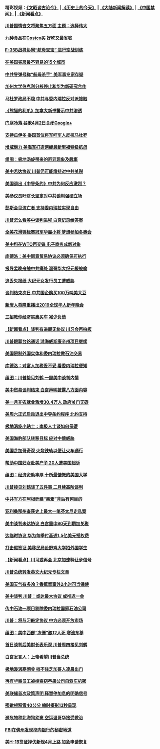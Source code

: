 #### 精彩视频：[《文昭谈古论今》](http://45.32.25.56/wenzhao) | [《历史上的今天》](http://45.32.25.56/today-in-history) | [《大陆新闻解读》](http://45.32.25.56/ntdtv-comedy) | [《中国禁闻》](http://45.32.25.56/ntdtv-news) | [《新闻看点》](http://45.32.25.56/news-insight) 

 #### [川普国情咨文将聚焦五方面 主题：选择伟大](../pages/nsc412/n11021501.md?t=02031639) 

#### [九种食品在Costco买 好吃又最省钱](../pages/nsc412/n11013272.md?t=02031639) 

#### [F-35B战机协同“航母宝宝” 进行空战训练](../pages/nsc412/n11020866.md?t=02031639) 

#### [在美国买房最不容易的15个城市](../pages/nsc412/n11019708.md?t=02031639) 

#### [中共导弹号称“航母杀手” 美军事专家存疑](../pages/nsc412/n11021488.md?t=02031639) 

#### [加州大学伯克利分校停止和华为新研究合作](../pages/nsc412/n11021086.md?t=02031639) 

#### [马杜罗政局不稳 中共与委内瑞拉反对派接触](../pages/nsc412/n11020719.md?t=02031639) 

#### [《熊猫的利爪》加拿大新书警示中共渗透](../pages/nsc412/n11020739.md?t=02031639) 

#### [门庭冷落 谷歌4月2日关闭Google+](../pages/nsc412/n11020806.md?t=02031639) 

#### [支持瓜伊多 委国首位将军吁军人反抗马杜罗](../pages/nsc412/n11020776.md?t=02031639) 

#### [增威慑力 美海军打造两艘最新型福特级航母](../pages/nsc412/n11020744.md?t=02031639) 

#### [组图：极地涡旋带来的奇异现象及趣事](../pages/nsc412/n11020731.md?t=02031639) 

#### [美中若达协议 川普仍可能维持对中共关税](../pages/nsc412/n11020625.md?t=02031639) 

#### [美国退出《中导条约》中共为何反应激烈？](../pages/nsc412/n11020569.md?t=02031639) 

#### [美参议员吁财长坚定对中共谈判强硬立场](../pages/nsc412/n11020440.md?t=02031639) 

#### [彭斯会见流亡者 支持委内瑞拉实现自由](../pages/nsc412/n11020031.md?t=02031639) 

#### [川普怎么看美中谈判进程 白宫记录给答案](../pages/nsc412/n11019682.md?t=02031639) 

#### [全美花滑锦标赛冠军华裔小将  梦想参加冬奥会](../pages/nsc412/n11019761.md?t=02031639) 

#### [美中料在WTO再交锋 电子商务成新对象](../pages/nsc412/n11018959.md?t=02031639) 

#### [库德洛：美中同意贸易协议必须确保可执行](../pages/nsc412/n11019036.md?t=02031639) 

#### [报导孟晚舟触中共痛处 温哥华大纪元报被偷](../pages/nsc412/n11019232.md?t=02031639) 

#### [追丢失报纸 大纪元女发行员工遭威胁](../pages/nsc412/n11019384.md?t=02031639) 

#### [谈判结束次日 中共国企购买100万吨美大豆](../pages/nsc412/n11019167.md?t=02031639) 

#### [新唐人将隆重播出2019全球华人新年晚会](../pages/nsc412/n11016043.md?t=02031639) 

#### [三招教你经济实惠买车 减少负债](../pages/nsc412/n11018732.md?t=02031639) 

#### [【新闻看点】谈判有进展无协议 川习会再拍板](../pages/nsc412/n11018718.md?t=02031639) 

#### [川普跟郭台铭通话 鸿海威斯康辛州项目继续](../pages/nsc412/n11018841.md?t=02031639) 

#### [美国限制外国实体和委内瑞拉做石油交易](../pages/nsc412/n11018353.md?t=02031639) 

#### [库德洛：对富人加税妥不妥 看委内瑞拉便知](../pages/nsc412/n11018735.md?t=02031639) 

#### [组图：川普接见刘鹤 一窥美中谈判内情](../pages/nsc412/n11018301.md?t=02031639) 

#### [美中贸易谈判结束 白宫声明披露八方面内容](../pages/nsc412/n11018681.md?t=02031639) 

#### [美一月非农就业激增30.4万人 政府关门无碍](../pages/nsc412/n11018450.md?t=02031639) 

#### [美周六正式启动退出中导条约程序 北约支持](../pages/nsc412/n11018405.md?t=02031639) 

#### [极地涡旋小贴士：南极人士谈如何保暖](../pages/nsc412/n11017984.md?t=02031639) 

#### [美国海豹部队转移目标 应对中俄威胁](../pages/nsc412/n11017801.md?t=02031639) 

#### [美国芝加哥奇观 火烧铁轨以便让火车通行](../pages/nsc412/n11017196.md?t=02031639) 

#### [帮助中国妇女赴美产子 20人遭美国起诉](../pages/nsc412/n11017068.md?t=02031639) 

#### [组图：经济资助丰厚 十所最慷慨的美国大学](../pages/nsc412/n11016519.md?t=02031639) 

#### [川普接见刘鹤谈了五件事 二月续高阶谈判](../pages/nsc412/n11016767.md?t=02031639) 

#### [中共军方在阿根廷建“黑箱”背后有何目的](../pages/nsc412/n11016689.md?t=02031639) 

#### [亚利桑那州查获史上最大一笔芬太尼走私案](../pages/nsc412/n11016442.md?t=02031639) 

#### [美中谈判未达协议 白宫重申90天到期加关税](../pages/nsc412/n11016604.md?t=02031639) 

#### [达临时协议 华为每季付高通1.5亿美元授权费](../pages/nsc412/n11016503.md?t=02031639) 

#### [打击假签证 美移民局设野鸡大学招外国学生](../pages/nsc412/n11016378.md?t=02031639) 

#### [【新闻看点】川习或再会 北京加速释让步信号](../pages/nsc412/n11016108.md?t=02031639) 

#### [川普总统转发英文大纪元专栏文章](../pages/nsc412/n11016258.md?t=02031639) 

#### [美国天气有多冷？香蕉留室外2小时可当锤使](../pages/nsc412/n11016264.md?t=02031639) 

#### [美中谈判 川普：或达最大协议 或推迟一会](../pages/nsc412/n11016270.md?t=02031639) 

#### [传中石油一项目剔除委内瑞拉国家石油公司](../pages/nsc412/n11015982.md?t=02031639) 

#### [川普：将与习敲定协议 中方必须开放市场](../pages/nsc412/n11015814.md?t=02031639) 

#### [组图：美中西部“冻僵”酿12人死 寒流东移](../pages/nsc412/n11015675.md?t=02031639) 

#### [首日谈判后美财长表乐观 川普周四接见刘鹤](../pages/nsc412/n11015436.md?t=02031639) 

#### [白宫发言人：上帝希望川普当总统](../pages/nsc412/n11015016.md?t=02031639) 

#### [极地漩涡寒彻骨 挡不住芝加哥人凌晨出门](../pages/nsc412/n11014521.md?t=02031639) 

#### [再有华裔员工被控盗窃苹果公司自驾车机密](../pages/nsc412/n11014629.md?t=02031639) 

#### [美联储首次政策声明 释暂停加息的明确信号](../pages/nsc412/n11013829.md?t=02031639) 

#### [密歇根积雪40公分 缩时摄影13秒呈现](../pages/nsc412/n11014064.md?t=02031639) 

#### [濒危物种北海狗幼崽 空运温哥华接受救治](../pages/nsc412/n11014164.md?t=02031639) 

#### [FBI在佛州发现挖向银行的秘密地道](../pages/nsc412/n11013871.md?t=02031639) 

#### [美H-1B签证择优新规4月上路 加急申请恢复](../pages/nsc412/n11013875.md?t=02031639) 


